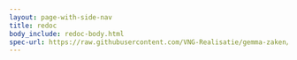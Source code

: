 ```yaml
---
layout: page-with-side-nav
title: redoc
body_include: redoc-body.html
spec-url: https://raw.githubusercontent.com/VNG-Realisatie/gemma-zaken/master/api-specificatie/zrc/1.4.x/1.4.1/openapi.yaml
---
```


<redoc spec-url='{{ page.spec-url}}'></redoc>
